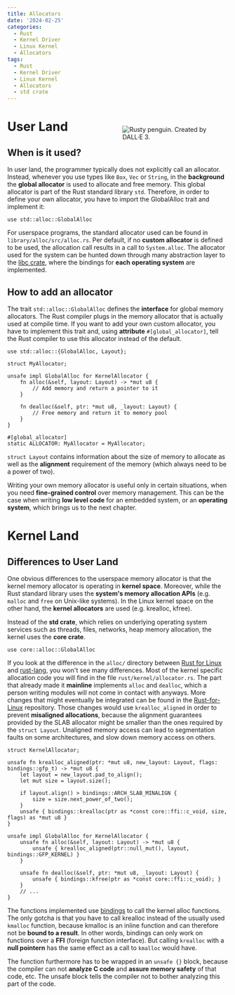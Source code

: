 ```yaml
---
title: Allocators
date: '2024-02-25'
categories:
  - Rust
  - Kernel Driver
  - Linux Kernel
  - Allocators
tags:
  - Rust
  - Kernel Driver
  - Linux Kernel
  - Allocators
  - std crate
---
```


[<img src="/static/img/rusty_penguin_6.jpeg" style="max-width:40%;min-width:40px;float:right;padding:40px" alt="Rusty penguin. Created by DALL·E 3." />](https://github.com/Rust-for-Linux/)

# User Land
## When is it used?
In user land, the programmer typically does not explicitly call an allocator.
Instead, whenever you use types like `Box`, `Vec` or `String`, in the **background**
the **global allocator** is used to allocate and free memory. This global allocator
is part of the Rust standard library `std`. Therefore, in order to define your
own allocator, you have to import the GlobalAlloc trait and implement it:

```
use std::alloc::GlobalAlloc
```

For userspace programs, the standard allocator used can be found in
`library/alloc/src/alloc.rs`. Per default, if no **custom allocator** is defined to
be used, the allocation call results in a call to `System.alloc`. The allocator
used for the system can be hunted down through many abstraction layer to the
[libc crate](https://github.com/rust-lang/libc), where the bindings for **each
operating system** are implemented.

## How to add an allocator

The trait `std::alloc::GlobalAlloc` defines the **interface** for global memory
allocators. The Rust compiler plugs in the memory allocator that is actually
used at compile time. If you want to add your own custom allocator, you have to
implement this trait and, using **attribute** `#[global_allocator]`, tell the
Rust compiler to use this allocator instead of the default.

```
use std::alloc::{GlobalAlloc, Layout};

struct MyAllocator;

unsafe impl GlobalAlloc for KernelAllocator {
    fn alloc(&self, layout: Layout) -> *mut u8 {
        // Add memory and return a pointer to it
    }

    fn dealloc(&self, ptr: *mut u8, _layout: Layout) {
        // Free memory and return it to memory pool
    }
}

#[global_allocator]
static ALLOCATOR: MyAllocator = MyAllocator;
```

`struct Layout` contains information about the size of memory to allocate as
well as the **alignment** requirement of the memory (which always need to be a
power of two).

Writing your own memory allocator is useful only in certain situations, when you
need **fine-grained control** over memory management. This can be the case when
writing **low level code** for an embedded system, or an **operating system**,
which brings us to the next chapter.

# Kernel Land

## Differences to User Land

One obvious differences to the userspace memory allocator is that the kernel
memory allocator is operating in **kernel space**. Moreover, while the Rust
standard library uses the **system's memory allocation APIs** (e.g. `malloc` and
`free` on Unix-like systems). In the Linux kernel space on the other hand, the
**kernel allocators** are used (e.g. krealloc, kfree).

Instead of the **std crate**, which relies on underlying operating system services
such as threads, files, networks, heap memory allocation, the kernel uses the
**core crate**.
```
use core::alloc::GlobalAlloc
```

If you look at the difference in the `alloc/` directory between [Rust for
Linux](https://github.com/Rust-for-Linux/linux/blob/rust-next/rust]) and
[rust-lang](https://github.com/rust-lang/rust), you won't see many differences.
Most of the kernel specific allocation code you will find in the file
`rust/kernel/allocator.rs`. The part that already made it **mainline** implements
`alloc` and `dealloc`, which a person writing modules will not come in contact with
anyways. More changes that might eventually be integrated can be found in the
[Rust-for-Linux](https://github.com/Rust-for-Linux/) repository. Those changes
would use `krealloc_aligned` in order to prevent **misaligned allocations**,
because the alignment guarantees provided by the SLAB allocator might be smaller
than the ones required by the `struct Layout`. Unaligned memory access can lead
to segmentation faults on some architectures, and slow down memory access on
others.

```
struct KernelAllocator;

unsafe fn krealloc_aligned(ptr: *mut u8, new_layout: Layout, flags: bindings::gfp_t) -> *mut u8 {
    let layout = new_layout.pad_to_align();
    let mut size = layout.size();

    if layout.align() > bindings::ARCH_SLAB_MINALIGN {
        size = size.next_power_of_two();
    }
    unsafe { bindings::krealloc(ptr as *const core::ffi::c_void, size, flags) as *mut u8 }
}

unsafe impl GlobalAlloc for KernelAllocator {
    unsafe fn alloc(&self, layout: Layout) -> *mut u8 {
        unsafe { krealloc_aligned(ptr::null_mut(), layout, bindings::GFP_KERNEL) }
    }

    unsafe fn dealloc(&self, ptr: *mut u8, _layout: Layout) {
        unsafe { bindings::kfree(ptr as *const core::ffi::c_void); }
    }
    // ...
}
```

The functions implemented use
[bindings](../../../../2024/02/02/creating-c-bindings/)
to call the kernel alloc functions. The only gotcha is that you have to call
krealloc instead of the usually used `kmalloc` function, because kmalloc is an
inline function and can therefore not be **bound to a result**.  In other words,
bindings can only work on functions over a **FFI** (foreign function interface).
But calling `krealloc` with a **null pointern** has the same effect as a call to
`kmalloc` would have.

The function furthermore has to be wrapped in an `unsafe {}` block, because the
compiler can not **analyze C code** and **assure memory safety** of that code,
etc. The unsafe block tells the compiler not to bother analyzing this part of
the code.
